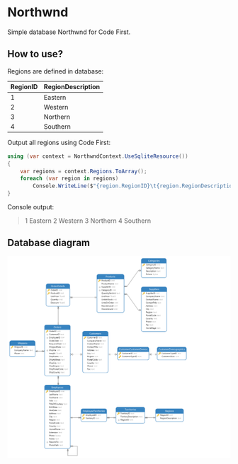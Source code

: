 # Northwnd

Simple database Northwnd for Code First.



## How to use?

Regions are defined in database:

| RegionID | RegionDescription |
| -------- | ----------------- |
| 1        | Eastern           |
| 2        | Western           |
| 3        | Northern          |
| 4        | Southern          |

Output all regions using Code First:

```c#
using (var context = NorthwndContext.UseSqliteResource())
{
    var regions = context.Regions.ToArray();    
    foreach (var region in regions)
        Console.WriteLine($"{region.RegionID}\t{region.RegionDescription}");
}
```

Console output:

> 1       Eastern
> 2       Western
> 3       Northern
> 4       Southern



## Database diagram

![](https://raw.githubusercontent.com/zmjack/Northwnd/master/Northwnd/%40Resources/Northwnd/Northwnd.png)